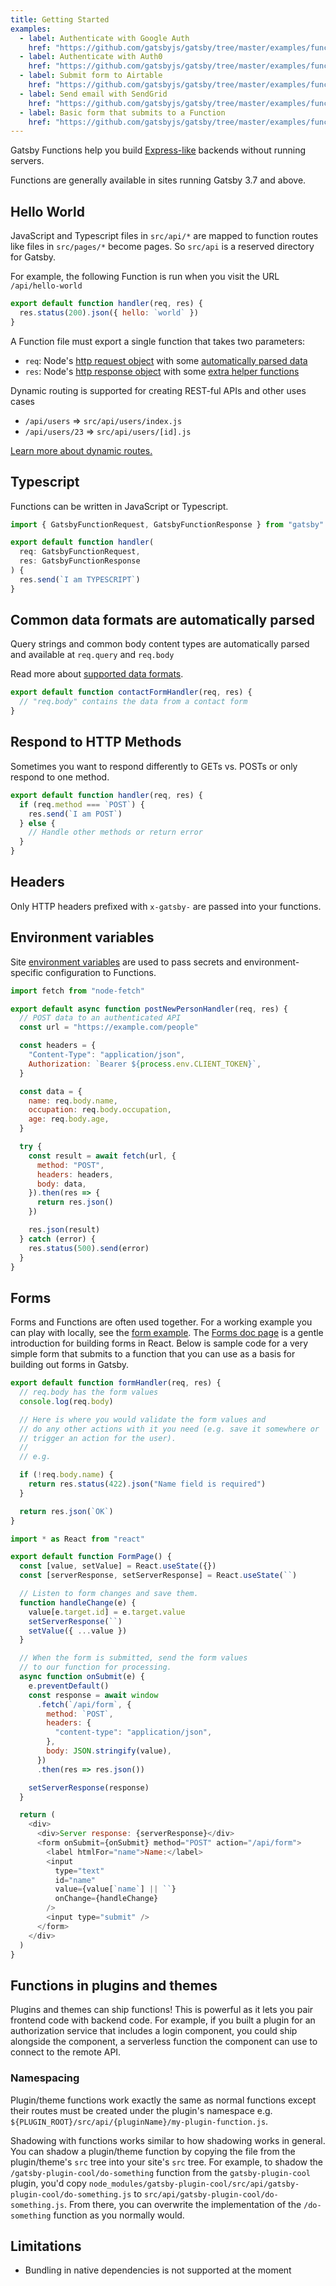 ```yaml
---
title: Getting Started
examples:
  - label: Authenticate with Google Auth
    href: "https://github.com/gatsbyjs/gatsby/tree/master/examples/functions-google-oauth"
  - label: Authenticate with Auth0
    href: "https://github.com/gatsbyjs/gatsby/tree/master/examples/functions-auth0"
  - label: Submit form to Airtable
    href: "https://github.com/gatsbyjs/gatsby/tree/master/examples/functions-airtable-form"
  - label: Send email with SendGrid
    href: "https://github.com/gatsbyjs/gatsby/tree/master/examples/functions-sendgrid-email"
  - label: Basic form that submits to a Function
    href: "https://github.com/gatsbyjs/gatsby/tree/master/examples/functions-basic-form"
---
```


Gatsby Functions help you build [Express-like](https://expressjs.com/) backends without running servers.

Functions are generally available in sites running Gatsby 3.7 and above.

## Hello World

JavaScript and Typescript files in `src/api/*` are mapped to function routes like files in `src/pages/*` become pages. So `src/api` is a reserved directory for Gatsby.

For example, the following Function is run when you visit the URL `/api/hello-world`

```js:title=src/api/hello-world.js
export default function handler(req, res) {
  res.status(200).json({ hello: `world` })
}
```

A Function file must export a single function that takes two parameters:

- `req`: Node's [http request object](https://nodejs.org/api/http.html#http_class_http_incomingmessage) with some [automatically parsed data](/docs/reference/functions/getting-started/#common-data-formats-are-automatically-parsed)
- `res`: Node's [http response object](https://nodejs.org/api/http.html#http_class_http_serverresponse) with some [extra helper functions](/docs/reference/functions/middleware-and-helpers/#res-helpers)

Dynamic routing is supported for creating REST-ful APIs and other uses cases

- `/api/users` => `src/api/users/index.js`
- `/api/users/23` => `src/api/users/[id].js`

[Learn more about dynamic routes.](/docs/reference/functions/routing#dynamic-routing)

## Typescript

Functions can be written in JavaScript or Typescript.

```ts:title=src/api/typescript.ts
import { GatsbyFunctionRequest, GatsbyFunctionResponse } from "gatsby"

export default function handler(
  req: GatsbyFunctionRequest,
  res: GatsbyFunctionResponse
) {
  res.send(`I am TYPESCRIPT`)
}
```

## Common data formats are automatically parsed

Query strings and common body content types are automatically parsed and available at `req.query` and `req.body`

Read more about [supported data formats](/docs/reference/functions/middleware-and-helpers).

```js:title=src/api/contact-form.js
export default function contactFormHandler(req, res) {
  // "req.body" contains the data from a contact form
}
```

## Respond to HTTP Methods

Sometimes you want to respond differently to GETs vs. POSTs or only respond
to one method.

```js:title=src/api/method-example.js
export default function handler(req, res) {
  if (req.method === `POST`) {
    res.send(`I am POST`)
  } else {
    // Handle other methods or return error
  }
}
```

## Headers

Only HTTP headers prefixed with `x-gatsby-` are passed into your functions.

## Environment variables

Site [environment variables](/docs/how-to/local-development/environment-variables) are used to pass secrets and environment-specific configuration to Functions.

```js:title=src/api/users/[id].js
import fetch from "node-fetch"

export default async function postNewPersonHandler(req, res) {
  // POST data to an authenticated API
  const url = "https://example.com/people"

  const headers = {
    "Content-Type": "application/json",
    Authorization: `Bearer ${process.env.CLIENT_TOKEN}`,
  }

  const data = {
    name: req.body.name,
    occupation: req.body.occupation,
    age: req.body.age,
  }

  try {
    const result = await fetch(url, {
      method: "POST",
      headers: headers,
      body: data,
    }).then(res => {
      return res.json()
    })

    res.json(result)
  } catch (error) {
    res.status(500).send(error)
  }
}
```

## Forms

Forms and Functions are often used together. For a working example you can play with locally, see the [form example](https://github.com/gatsbyjs/gatsby/tree/master/examples/functions-basic-form). The [Forms doc page](/docs/how-to/adding-common-features/adding-forms/) is a gentle introduction for building forms in React. Below is sample code for a very simple form that submits to a function that you can use as a basis for building out forms in Gatsby.

```js:title=src/api/form.js
export default function formHandler(req, res) {
  // req.body has the form values
  console.log(req.body)

  // Here is where you would validate the form values and
  // do any other actions with it you need (e.g. save it somewhere or
  // trigger an action for the user).
  //
  // e.g.

  if (!req.body.name) {
    return res.status(422).json("Name field is required")
  }

  return res.json(`OK`)
}
```

```js:title=src/pages/form.js
import * as React from "react"

export default function FormPage() {
  const [value, setValue] = React.useState({})
  const [serverResponse, setServerResponse] = React.useState(``)

  // Listen to form changes and save them.
  function handleChange(e) {
    value[e.target.id] = e.target.value
    setServerResponse(``)
    setValue({ ...value })
  }

  // When the form is submitted, send the form values
  // to our function for processing.
  async function onSubmit(e) {
    e.preventDefault()
    const response = await window
      .fetch(`/api/form`, {
        method: `POST`,
        headers: {
          "content-type": "application/json",
        },
        body: JSON.stringify(value),
      })
      .then(res => res.json())

    setServerResponse(response)
  }

  return (
    <div>
      <div>Server response: {serverResponse}</div>
      <form onSubmit={onSubmit} method="POST" action="/api/form">
        <label htmlFor="name">Name:</label>
        <input
          type="text"
          id="name"
          value={value[`name`] || ``}
          onChange={handleChange}
        />
        <input type="submit" />
      </form>
    </div>
  )
}
```

## Functions in plugins and themes

Plugins and themes can ship functions! This is powerful as it lets you pair frontend code with backend code. For example, if you built a plugin for an authorization service that includes a login component, you could ship alongside the component, a serverless function the component can use to connect to the remote API.

### Namespacing

Plugin/theme functions work exactly the same as normal functions except their routes must be created under the plugin's namespace e.g. `${PLUGIN_ROOT}/src/api/{pluginName}/my-plugin-function.js`.

Shadowing with functions works similar to how shadowing works in general. You can shadow a plugin/theme function by copying the file from the plugin/theme's `src` tree into your site's `src` tree. For example, to shadow the `/gatsby-plugin-cool/do-something` function from the `gatsby-plugin-cool` plugin, you'd copy `node_modules/gatsby-plugin-cool/src/api/gatsby-plugin-cool/do-something.js` to `src/api/gatsby-plugin-cool/do-something.js`. From there, you can overwrite the implementation of the `/do-something` function as you normally would.

## Limitations

- Bundling in native dependencies is not supported at the moment
